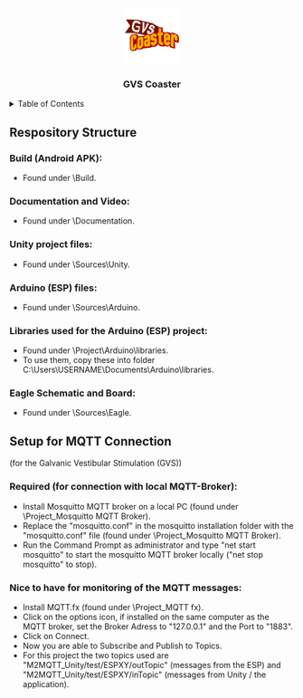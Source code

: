<!-- PROJECT LOGO -->
<br />
<div align="center">
  <a href="https://github.com/github_username/repo_name">
    <img src="logo/logo2_1.png" alt="Logo" width="100" height="100">
  </a>

<h3 align="center">GVS Coaster</h3>

</div>

<!-- TABLE OF CONTENTS -->
<details>
  <summary>Table of Contents</summary>
  <ol>
    <li>
      <a href="#respository-structure">Respository Structure</a>
    </li>
    <li>
      <a href="#setup-for-mqtt-connection">Setup for MQTT Connectiontasd</a>
    </li>
  </ol>
</details>

## Respository Structure

### Build (Android APK):
- Found under \Build.

### Documentation and Video:
- Found under \Documentation.

### Unity project files:
- Found under \Sources\Unity.

### Arduino (ESP) files:
- Found under \Sources\Arduino.

### Libraries used for the Arduino (ESP) project:
- Found under \Project\Arduino\libraries.
- To use them, copy these into folder C:\Users\USERNAME\Documents\Arduino\libraries.

### Eagle Schematic and Board:
- Found under \Sources\Eagle.


## Setup for MQTT Connection 
(for the Galvanic Vestibular Stimulation (GVS))

### Required (for connection with local MQTT-Broker): 
- Install Mosquitto MQTT broker on a local PC (found under \Project\_Mosquitto MQTT Broker).
- Replace the "mosquitto.conf" in the mosquitto installation folder with the "mosquitto.conf" file (found under \Project\_Mosquitto MQTT Broker).
- Run the Command Prompt as administrator and type "net start mosquitto" to start the mosquitto MQTT broker locally ("net stop mosquitto" to stop).

### Nice to have for monitoring of the MQTT messages:
- Install MQTT.fx (found under \Project\_MQTT fx).
- Click on the options icon, if installed on the same computer as the MQTT broker, set the Broker Adress to "127.0.0.1" and the Port to "1883".
- Click on Connect.
- Now you are able to Subscribe and Publish to Topics.
- For this project the two topics used are "M2MQTT_Unity/test/ESPXY/outTopic" (messages from the ESP) and "M2MQTT_Unity/test/ESPXY/inTopic" (messages from Unity / the application).
